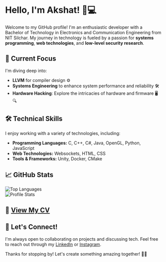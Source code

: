 # Hello, I'm Akshat! 👋💻

Welcome to my GitHub profile! I'm an enthusiastic developer with a Bachelor of Technology in Electronics and Communication Engineering from NIT Silchar. My journey in technology is fueled by a passion for **systems programming**, **web technologies**, and **low-level security research**.

## 🔭 Current Focus
I'm diving deep into:
- **LLVM** for compiler design ⚙️
- **Systems Engineering** to enhance system performance and reliability 🛠️
- **Hardware Hacking**: Explore the intricacies of hardware and firmware 🖥️🔍

## 🛠️ Technical Skills
I enjoy working with a variety of technologies, including:
- **Programming Languages:** C, C++, C#, Java, OpenGL, Python, JavaScript 
- **Web Technologies:** Websockets, HTML, CSS
- **Tools & Frameworks:** Unity, Docker, CMake
 
## 📈 GitHub Stats
![Top Languages](https://github-readme-stats.vercel.app/api/top-langs/?username=Auth0x78&theme=blue-green)  
![Profile Stats](http://github-profile-summary-cards.vercel.app/api/cards/profile-details?username=Auth0x78&theme=2077)

## 📂 [View My CV](https://drive.google.com/file/d/1-FlSDkdFRZjylwhIN5QNyaBzXw-p61hx/view?usp=sharing)

## 🤝 Let's Connect!
I'm always open to collaborating on projects and discussing tech. Feel free to reach out through my [LinkedIn](https://www.linkedin.com/in/akshat-dighade/) or [Instagram](https://www.instagram.com/__aksst__/).

Thanks for stopping by! Let's create something amazing together! 🚀✨
